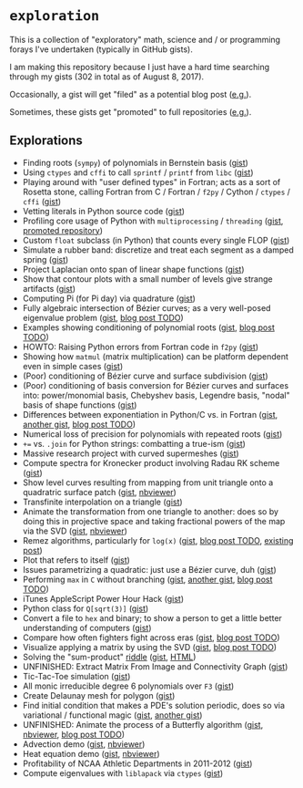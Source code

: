 # `exploration`

This is a collection of "exploratory" math, science and / or programming
forays I've undertaken (typically in GitHub gists).

I am making this repository because I just have a hard time searching
through my gists (302 in total as of August 8, 2017).

Occasionally, a gist will get "filed" as a potential blog
post ([e.g.][2]).

Sometimes, these gists get "promoted" to full repositories ([e.g.][1]).

## Explorations

- Finding roots (`sympy`) of polynomials in Bernstein basis ([gist][3])
- Using `ctypes` and `cffi` to call `sprintf` / `printf` from
  `libc` ([gist][4])
- Playing around with "user defined types" in Fortran; acts as a sort
  of Rosetta stone, calling Fortran from C / Fortran / `f2py` / Cython /
  `ctypes` / `cffi` ([gist][5])
- Vetting literals in Python source code ([gist][6])
- Profiling core usage of Python with `multiprocessing` / `threading`
  ([gist][7], [promoted repository][1])
- Custom `float` subclass (in Python) that counts every single FLOP ([gist][8])
- Simulate a rubber band: discretize and treat each segment as a damped spring
  ([gist][9])
- Project Laplacian onto span of linear shape functions ([gist][10])
- Show that contour plots with a small number of levels give strange
  artifacts ([gist][11])
- Computing Pi (for Pi day) via quadrature ([gist][12])
- Fully algebraic intersection of B&#xe9;zier curves; as a very well-posed
  eigenvalue problem ([gist][13], [blog post TODO][2])
- Examples showing conditioning of polynomial roots ([gist][14],
  [blog post TODO][14-blog])
- HOWTO: Raising Python errors from Fortran code in `f2py` ([gist][15])
- Showing how `matmul` (matrix multiplication) can be platform
  dependent even in simple cases ([gist][16])
- (Poor) conditioning of B&#xe9;zier curve and surface subdivision
  ([gist][17])
- (Poor) conditioning of basis conversion for B&#xe9;zier curves and
  surfaces into: power/monomial basis, Chebyshev basis, Legendre
  basis, "nodal" basis of shape functions ([gist][18])
- Differences between exponentiation in Python/C vs. in Fortran
  ([gist][19], [another gist][19-also], [blog post TODO][19-blog])
- Numerical loss of precision for polynomials with repeated roots
  ([gist][20])
- `+=` vs. `.join` for Python strings: combatting a true-ism ([gist][21])
- Massive research project with curved supermeshes ([gist][22])
- Compute spectra for Kronecker product involving Radau RK scheme
  ([gist][23])
- Show level curves resulting from mapping from unit triangle onto
  a quadratric surface patch ([gist][24], [nbviewer][24-nbviewer])
- Transfinite interpolation on a triangle ([gist][25])
- Animate the transformation from one triangle to another: does so
  by doing this in projective space and taking fractional powers
  of the map via the SVD ([gist][26], [nbviewer][26-nbviewer])
- Remez algorithms, particularly for `log(x)` ([gist][27],
  [blog post TODO][27-blog], [existing post][27-post])
- Plot that refers to itself ([gist][28])
- Issues parametrizing a quadratic: just use a B&#xe9;zier curve,
  duh ([gist][29])
- Performing `max` in `C` without branching ([gist][30],
  [another gist][30-also], [blog post TODO][30-blog])
- iTunes AppleScript Power Hour Hack ([gist][31])
- Python class for `Q[sqrt(3)]` ([gist][32])
- Convert a file to `hex` and binary; to show a person to
  get a little better understanding of computers ([gist][33])
- Compare how often fighters fight across eras ([gist][34],
  [blog post TODO][34-blog])
- Visualize applying a matrix by using the SVD ([gist][35],
  [blog post TODO][35-blog])
- Solving the "sum-product" [riddle][36-riddle] ([gist][36], [HTML][36-page])
- UNFINISHED: Extract Matrix From Image and Connectivity Graph
  ([gist][37])
- Tic-Tac-Toe simulation ([gist][38])
- All monic irreducible degree 6 polynomials over `F3` ([gist][39])
- Create Delaunay mesh for polygon ([gist][40])
- Find initial condition that makes a PDE's solution periodic, does so
  via variational / functional magic ([gist][41], [another gist][41-also])
- UNFINISHED: Animate the process of a Butterfly algorithm ([gist][42], [nbviewer][42-nbviewer], [blog post TODO][42-blog])
- Advection demo ([gist][43], [nbviewer][43-nbviewer])
- Heat equation demo ([gist][44], [nbviewer][44-nbviewer])
- Profitability of NCAA Athletic Departments in 2011-2012 ([gist][45])
- Compute eigenvalues with `liblapack` via `ctypes` ([gist][46])

[1]: https://github.com/dhermes/profiling-multicore-python
[2]: https://github.com/dhermes/bossylobster-blog/issues/63
[3]: https://gist.github.com/dhermes/8c177036e426ed6fb936943ebb01b5fb
[4]: https://gist.github.com/dhermes/27cf3cacbf7ad457cbea571bd302865d
[5]: https://gist.github.com/dhermes/8c402e560f4222d04f4215722501e696
[6]: https://gist.github.com/dhermes/d819139f50dcc0b38fd0bbc2ce153f33
[7]: https://gist.github.com/dhermes/9c92cb6468ed39c51213b5e0a6176fb4
[8]: https://gist.github.com/dhermes/04fb1a416df8b01e41225a84afcf2f05
[9]: https://gist.github.com/dhermes/b9f132f48321e2827d9d79b8748c9353
[10]: https://gist.github.com/dhermes/a94dd99ccea4c62775cb0a86512697df
[11]: https://gist.github.com/dhermes/e0b4028630c8134557d1adb4ccdb30dc
[12]: https://gist.github.com/dhermes/c1231a9cdc62ea56516f8d9d8b8a4e57
[13]: https://gist.github.com/dhermes/4933f881b57ca57bf512e1e530389350
[14]: https://gist.github.com/dhermes/a0593b8a922eb25a180b42c093c7b06e
[14-blog]: https://github.com/dhermes/bossylobster-blog/issues/62
[15]: https://gist.github.com/dhermes/81486f13dc30a48c5622981d3b87a093
[16]: https://gist.github.com/dhermes/012e3512ea503e98997da4c9ac05a4dd
[17]: https://gist.github.com/dhermes/66a30cb66725d4b7e30f285d3e929128
[18]: https://gist.github.com/dhermes/6c512ba04637cd2ac94b8234d60bb9be
[19]: https://gist.github.com/dhermes/872a13a2a20a86f3c46e
[19-blog]: https://github.com/dhermes/bossylobster-blog/issues/59
[19-also]: https://gist.github.com/dhermes/e6f7c81449cbbbcf26ed2355f35c749c
[20]: https://gist.github.com/dhermes/44e7c8762902f88e197f4f10ceaf26c7
[21]: https://gist.github.com/dhermes/306a390aa688f8322504819afaefb7a1
[22]: https://gist.github.com/dhermes/def6276026333018c07acab24866e2bd
[23]: https://gist.github.com/dhermes/1e035b14515c9de9e7786b224550c676
[24]: https://gist.github.com/dhermes/cf282db3d0e69c9310d61cbbb5db2dc0
[24-nbviewer]: https://nbviewer.jupyter.org/gist/dhermes/cf282db3d0e69c9310d61cbbb5db2dc0
[25]: https://gist.github.com/dhermes/259bf162a608c4ceb126a1f7e5e1952b
[26]: https://gist.github.com/dhermes/b44f5c5bb7cabd4d607f
[26-nbviewer]: https://nbviewer.jupyter.org/gist/dhermes/b44f5c5bb7cabd4d607f
[27]: https://gist.github.com/dhermes/105da2a3c9861c90ea39
[27-blog]: https://github.com/dhermes/bossylobster-blog/issues/58
[27-post]: https://blog.bossylobster.com/2017/02/golang-and-log-x.html
[28]: https://gist.github.com/dhermes/f6e3730059ddb23f09f1
[29]: https://gist.github.com/dhermes/5979bb857eaa0ab5c43a
[30]: https://gist.github.com/dhermes/c79846c6074b938b2e10
[30-also]: https://gist.github.com/dhermes/f17fc85999f79ae2f304
[30-blog]: https://github.com/dhermes/bossylobster-blog/issues/56
[31]: https://gist.github.com/dhermes/6a26c0daab5b81c5880f
[32]: https://gist.github.com/dhermes/e5918dab1ea936b41475
[33]: https://gist.github.com/dhermes/2bfe5e2531dfe048ba41
[34]: https://gist.github.com/dhermes/f0e3587f7061bc96b835
[34-blog]: https://github.com/dhermes/bossylobster-blog/issues/60
[35]: https://gist.github.com/dhermes/d83fe28c1262e084356d
[35-blog]: https://github.com/dhermes/bossylobster-blog/issues/57
[36]: https://gist.github.com/dhermes/d2c99ca6bde1d91a627c
[36-riddle]: https://en.wikipedia.org/wiki/Sum_and_Product_Puzzle
[36-page]: https://www.bossylobster.com/sum-product-problem
[37]: https://gist.github.com/dhermes/ba978feb8c0ea945e233
[38]: https://gist.github.com/dhermes/93a3d9cd7bbb465db168
[39]: https://gist.github.com/dhermes/16ae520d532d056b2640
[40]: https://gist.github.com/dhermes/cc241c819b221f0ee89d
[41]: https://gist.github.com/dhermes/aabaa58119c018a3e3a6
[41-also]: https://gist.github.com/dhermes/1059fb8405a77a341e6c
[42]: https://gist.github.com/dhermes/c82a2f7d9233eb0fd6aa
[42-nbviewer]: https://nbviewer.jupyter.org/gist/dhermes/c82a2f7d9233eb0fd6aa/butterfly_animation.ipynb
[42-blog]: https://github.com/dhermes/bossylobster-blog/issues/55
[43]: https://gist.github.com/dhermes/65814d2445b7a26ab842
[43-nbviewer]: https://nbviewer.jupyter.org/gist/dhermes/65814d2445b7a26ab842
[44]: https://gist.github.com/dhermes/608abdf5ddf26ce39b76
[44-nbviewer]: https://nbviewer.jupyter.org/gist/dhermes/608abdf5ddf26ce39b76
[45]: https://gist.github.com/dhermes/e31b85238a0ecc43ae8a
[46]: https://gist.github.com/dhermes/8bd7f39e1c2b216b5d61571188dd5d0a
